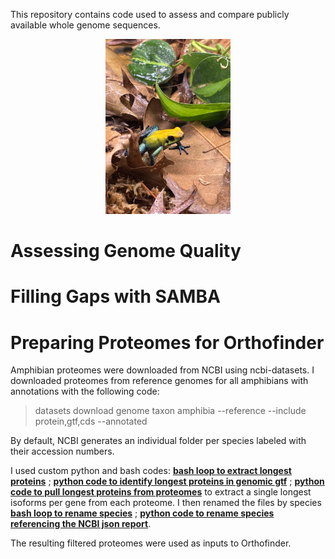 
This repository contains code used to assess and compare publicly available whole genome sequences.

<p align="center">
<img width="200" height="280" src="IMG_3959.jpg">
</p>


# Assessing Genome Quality

# Filling Gaps with SAMBA

# Preparing Proteomes for Orthofinder

Amphibian proteomes were downloaded from NCBI using ncbi-datasets. I downloaded proteomes from reference genomes for all amphibians with annotations with the following code:

> datasets download genome taxon amphibia --reference --include protein,gtf,cds --annotated

By default, NCBI generates an individual folder per species labeled with their accession numbers.

I used custom python and bash codes: [**bash loop to extract longest proteins**](extract_longest_proteins_all.sh) ; [**python code to identify longest proteins in genomic gtf**](list_longest_protein.py) ; [**python code to pull longest proteins from proteomes**](extract_proteins.py) to extract a single longest isoforms per gene from each proteome. I then renamed the files by species [**bash loop to rename species**](rename_and_collect_by_species.sh) ; [**python code to rename species referencing the NCBI json report**](extract_accession_to_species.py).

The resulting filtered proteomes were used as inputs to Orthofinder.

